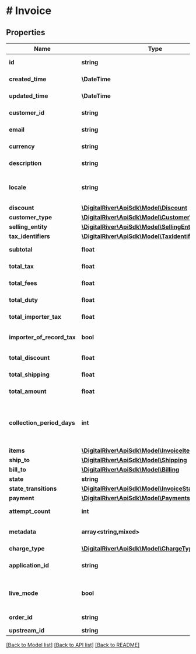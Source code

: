 # # Invoice

## Properties

Name | Type | Description | Notes
------------ | ------------- | ------------- | -------------
**id** | **string** | The unique identifier of the invoice. | [optional] [readonly]
**created_time** | **\DateTime** | The time at which the invoice was created. | [optional] [readonly]
**updated_time** | **\DateTime** | The time at which the invoice was last updated. | [optional] [readonly]
**customer_id** | **string** | The identifier of the invoiced customer. | [optional]
**email** | **string** | The email address of the invoiced customer. | [optional]
**currency** | **string** | A three-letter ISO 4217 currency code. | [optional]
**description** | **string** | An arbitrary string attached to the invoice. | [optional]
**locale** | **string** | A designator that combines the two-letter ISO 639-1 language code with the ISO 3166-1 alpha-2 country code. | [optional]
**discount** | [**\DigitalRiver\ApiSdk\Model\Discount**](Discount.md) |  | [optional]
**customer_type** | [**\DigitalRiver\ApiSdk\Model\CustomerType**](CustomerType.md) |  | [optional]
**selling_entity** | [**\DigitalRiver\ApiSdk\Model\SellingEntity**](SellingEntity.md) |  | [optional]
**tax_identifiers** | [**\DigitalRiver\ApiSdk\Model\TaxIdentifier[]**](TaxIdentifier.md) |  | [optional]
**subtotal** | **float** | Represents the total amount of the order exclusive of tax. | [optional] [readonly]
**total_tax** | **float** | Represents the total tax amount. | [optional] [readonly]
**total_fees** | **float** | Represents the total fee amount. | [optional] [readonly]
**total_duty** | **float** | Represents the total duty amount. | [optional] [readonly]
**total_importer_tax** | **float** | Represents the total tax amount from the importer of record. | [optional]
**importer_of_record_tax** | **bool** | If &lt;code&gt;true&lt;/code&gt;, indicates that the tax amount is paid by the importer of record. | [optional] [readonly]
**total_discount** | **float** | Represents the total discount amount. | [optional] [readonly]
**total_shipping** | **float** | Represents the total shipping amount. | [optional] [readonly]
**total_amount** | **float** | Represents the total charge amount. | [optional] [readonly]
**collection_period_days** | **int** | The number of days that Digital River attempts to collect payment if &lt;code&gt;billingOptimization&lt;/code&gt; is set to &lt;code&gt;true&lt;/code&gt;. The default is 30 days. | [optional]
**items** | [**\DigitalRiver\ApiSdk\Model\InvoiceItem[]**](InvoiceItem.md) |  | [optional]
**ship_to** | [**\DigitalRiver\ApiSdk\Model\Shipping**](Shipping.md) |  | [optional]
**bill_to** | [**\DigitalRiver\ApiSdk\Model\Billing**](Billing.md) |  | [optional]
**state** | **string** | The current state of the invoice. | [optional]
**state_transitions** | [**\DigitalRiver\ApiSdk\Model\InvoiceStateTransitions**](InvoiceStateTransitions.md) |  | [optional]
**payment** | [**\DigitalRiver\ApiSdk\Model\Payments**](Payments.md) |  | [optional]
**attempt_count** | **int** | The number of times Digital River has attempted to collect payment. | [optional]
**metadata** | **array<string,mixed>** | Key-value pairs used to store additional data. Value can be string, boolean or integer types. | [optional]
**charge_type** | [**\DigitalRiver\ApiSdk\Model\ChargeType**](ChargeType.md) |  | [optional]
**application_id** | **string** | The identifier of the client application that created the checkout. | [optional]
**live_mode** | **bool** | Has the value &lt;code&gt;true&lt;/code&gt; if the object exists in live mode or the value &lt;code&gt;false&lt;/code&gt; if the object exists in test mode. | [optional]
**order_id** | **string** | The unique identifier of the order for this invoice. | [optional] [readonly]
**upstream_id** | **string** | The upstream identifier. | [optional]

[[Back to Model list]](../../README.md#models) [[Back to API list]](../../README.md#endpoints) [[Back to README]](../../README.md)
